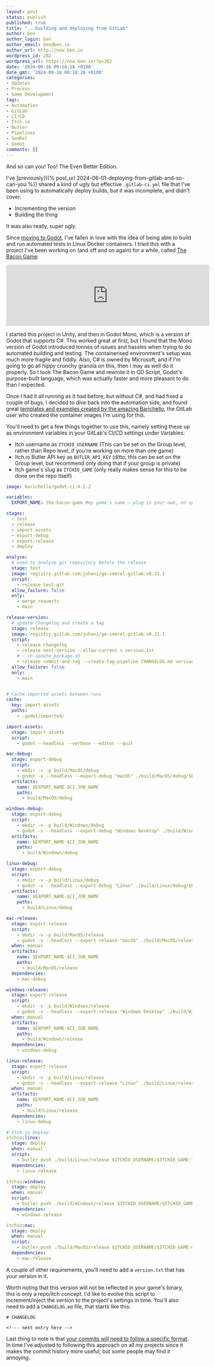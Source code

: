 ```yaml
---
layout: post
status: publish
published: true
title: "...building and deploying from GitLab"
author: ben
author_login: ben
author_email: ben@ben.ie
author_url: http://now.ben.ie
wordpress_id: 202
wordpress_url: https://now.ben.ie/?p=202
date: '2024-08-16 09:18:26 +0100'
date_gmt: '2024-08-16 08:18:26 +0100'
categories:
- Updates
- Process
- Game Development
tags:
- Automation
- GitLab
- CI/CD
- Itch.io
- Butler
- Pipelines
- SemRel
- Godot
comments: []
---
```

And so can you! Too! The Even Better Edition.

I've [previously]({% post_url 2024-06-01-deploying-from-gitlab-and-so-can-you %}) shared a kind of ugly but effective `.gitlab-ci.yml` file that I've been using to automatically deploy builds, but it was incomplete, and didn't cover:
- Incrementing the version
- Building the thing

It was also really, super ugly.

Since <a href="/tags/godot">moving to Godot</a>, I've fallen in love with the idea of being able to build and run automated tests in Linux Docker containers. I tried this with a project I've been working on (and off and on again) for a while, called <a href="https://bursaar.itch.io/the-bacon-game">The Bacon Game</a>:</p>

<iframe frameborder="0" src="https://itch.io/embed/2154665?border_width=0" width="550" height="165"><a href="https://bursaar.itch.io/the-bacon-game">The Bacon Game by Ben Marquez Keenan</a></iframe>

I started this project in Unity, and then in Godot Mono, which is a version of Godot that supports C#. This worked great at first, but I found that the Mono version of Godot introduced tonnes of issues and hassles when trying to do automated building and testing. The containerised environment's setup was much more fragile and fiddly. Also, C# is owned by Microsoft, and if I'm going to go all hippy crunchy granola on this, then I may as well do it properly. So I took The Bacon Game and rewrote it in GD Script, Godot's purpose-built language, which was actually faster and more pleasant to do than I expected.</p>

Once I had it all running as it had before, but without C#, and had fixed a couple of bugs, I decided to dive back into the automation side, and found great <a href="https://gitlab.com/barichello/godot-ci">templates and examples created by the amazing Barichello</a>, the GitLab user who created the container images I'm using for this.

You'll need to get a few things together to use this, namely setting these up as environment variables in your GitLab's CI/CD settings under Variables:

- Itch username as `ITCHIO_USERNAME` (This can be set on the Group level, rather than Repo level, if you're working on more than one game)
- Itch.io Butler API key as `BUTLER_API_KEY` (ditto, this can be set on the Group level, but recommend only doing that if your group is private)
- Itch game's slug as `ITCHIO_GAME` (only really makes sense for this to be done on the repo itself)

```yaml
image: barichello/godot-ci:4.2.2

variables:
  EXPORT_NAME: the-bacon-game #my game's name – plug in your own, no spaces

stages:
  - test
  - release
  - import-assets
  - export-debug
  - export-release
  - deploy

analyse:
  # used to analyze git repository before the release
  stage: test
  image: registry.gitlab.com/juhani/go-semrel-gitlab:v0.21.1
  script:
    - release test-git
  allow_failure: false
  only:
    - merge_requests
    - main

release-version:
  # update changelog and create a tag
  stage: release
  image: registry.gitlab.com/juhani/go-semrel-gitlab:v0.21.1
  script:
    - release changelog
    - release next-version --allow-current > version.txt
    # - sh update_package.sh
    - release commit-and-tag --create-tag-pipeline CHANGELOG.md version.txt
  allow_failure: false
  only:
    - main


# Cache imported assets between runs
cache:
  key: import-assets
  paths:
    - .godot/imported/

import-assets:
  stage: import-assets
  script:
    - godot --headless --verbose --editor --quit

mac-debug:
  stage: export-debug
  script:
    - mkdir -v -p build/MacOS/debug
    - godot -v --headless --export-debug "macOS" ./build/MacOS/debug/$EXPORT_NAME.zip
  artifacts:
    name: $EXPORT_NAME-$CI_JOB_NAME
    paths:
      - build/MacOS/debug

windows-debug:
  stage: export-debug
  script:
    - mkdir -v -p build/Windows/debug
    - godot -v --headless --export-debug "Windows Desktop" ./build/Windows/debug/$EXPORT_NAME.exe
  artifacts:
    name: $EXPORT_NAME-$CI_JOB_NAME
    paths:
      - build/Windows/debug

linux-debug:
  stage: export-debug
  script:
    - mkdir -v -p build/Linux/debug
    - godot -v --headless --export-debug "Linux" ./build/Linux/debug/$EXPORT_NAME.x86_64
  artifacts:
    name: $EXPORT_NAME-$CI_JOB_NAME
    paths:
      - build/Linux/debug

mac-release:
  stage: export-release
  script:
    - mkdir -v -p build/MacOS/release
    - godot -v --headless --export-release "macOS" ./build/MacOS/release/$EXPORT_NAME.zip
  when: manual
  artifacts:
    name: $EXPORT_NAME-$CI_JOB_NAME
    paths:
      - build/MacOS/release
  dependencies:
    - mac-debug

windows-release:
  stage: export-release
  script:
    - mkdir -v -p build/Windows/release
    - godot -v --headless --export-release "Windows Desktop" ./build/Windows/release/$EXPORT_NAME.exe
  when: manual
  artifacts:
    name: $EXPORT_NAME-$CI_JOB_NAME
    paths:
      - build/Windows/release
  dependencies:
    - windows-debug

linux-release:
  stage: export-release
  script:
    - mkdir -v -p build/Linux/release
    - godot -v --headless --export-release "Linux" ./build/Linux/release/$EXPORT_NAME.x86_64
  when: manual
  artifacts:
    name: $EXPORT_NAME-$CI_JOB_NAME
    paths:
      - build/Linux/release
  dependencies:
    - linux-debug

# Itch.io Deploy
itchio:linux:
  stage: deploy
  when: manual
  script:
    - butler push ./build/Linux/release $ITCHIO_USERNAME/$ITCHIO_GAME:linux --userversion-file version.txt 
  dependencies:
    - linux-release

itchio:windows:
  stage: deploy
  when: manual
  script:
    - butler push ./build/Windows/release $ITCHIO_USERNAME/$ITCHIO_GAME:windows --userversion-file version.txt
  dependencies:
    - windows-release

itchio:mac:
  stage: deploy
  when: manual
  script:
    - butler push ./build/MacOS/release $ITCHIO_USERNAME/$ITCHIO_GAME:mac --userversion-file version.txt
  dependencies:
    - mac-release
```

A couple of other requirements, you'll need to add a `version.txt` that has your version in it. 

Worth noting that this version will not be reflected in your game's binary, this is only a repo/itch concept. I'd like to evolve this script to increment/inject the version to the project's settings in time. You'll also need to add a `CHANGELOG.md` file, that starts like this:

```
# CHANGELOG

<!--- next entry here -->
```

Last thing to note is that <a href="https://semantic-release.gitbook.io/semantic-release#commit-message-format">your commits will need to follow a specific format</a>. In time I've adjusted to following this approach on all my projects since it makes the commit history more useful, but some people may find it annoying.